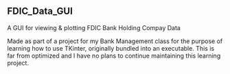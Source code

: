## FDIC_Data_GUI
A GUI for viewing & plotting FDIC Bank Holding Compay Data

Made as part of a project for my Bank Management class for the purpose of learning how to use TKinter, originally bundled into an executable. This is far from optimized and I have no plans to continue maintaining this learning project.
